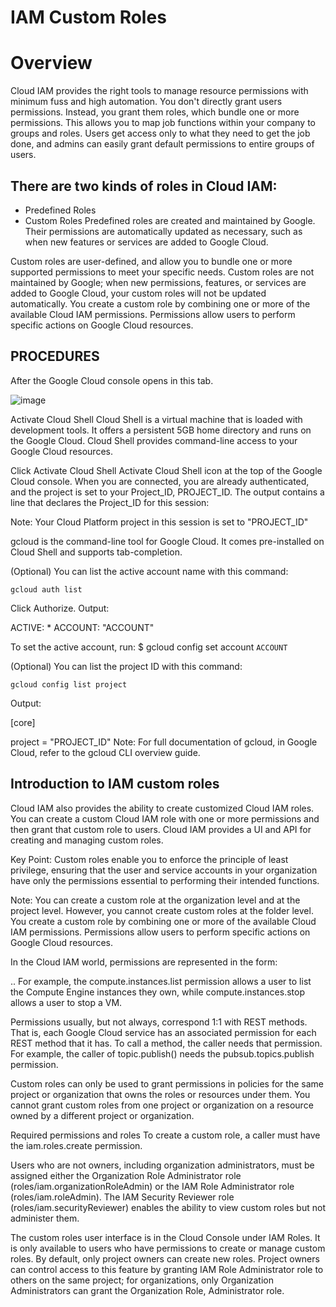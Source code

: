 # IAM Custom Roles 

# Overview
Cloud IAM provides the right tools to manage resource permissions with minimum fuss and high automation. You don't directly grant users permissions. 
Instead, you grant them roles, which bundle one or more permissions. 
This allows you to map job functions within your company to groups and roles. 
Users get access only to what they need to get the job done, and admins can easily grant default permissions to entire groups of users.

## There are two kinds of roles in Cloud IAM:

- Predefined Roles
- Custom Roles
Predefined roles are created and maintained by Google. Their permissions are automatically updated as necessary, such as when new features or services are added to Google Cloud.

Custom roles are user-defined, and allow you to bundle one or more supported permissions to meet your specific needs. 
Custom roles are not maintained by Google; when new permissions, features, or services are added to Google Cloud, your custom roles will not be updated automatically.
You create a custom role by combining one or more of the available Cloud IAM permissions. Permissions allow users to perform specific actions on Google Cloud resources.

## PROCEDURES
After the Google Cloud console opens in this tab.

![image](https://github.com/gaiyejumo/IAM-custom-Roles-on-Google-Cloud/assets/41402706/883d3aa2-92f6-4286-8a5c-96e95310091e)

Activate Cloud Shell
Cloud Shell is a virtual machine that is loaded with development tools. It offers a persistent 5GB home directory and runs on the Google Cloud. Cloud Shell provides command-line access to your Google Cloud resources.

Click Activate Cloud Shell Activate Cloud Shell icon at the top of the Google Cloud console.
When you are connected, you are already authenticated, and the project is set to your Project_ID, PROJECT_ID. The output contains a line that declares the Project_ID for this session:

Note: Your Cloud Platform project in this session is set to "PROJECT_ID"

gcloud is the command-line tool for Google Cloud. It comes pre-installed on Cloud Shell and supports tab-completion.

(Optional) You can list the active account name with this command:

```
gcloud auth list
```

Click Authorize.
Output:

ACTIVE: *
ACCOUNT: "ACCOUNT"

To set the active account, run:
    $ gcloud config set account `ACCOUNT`


(Optional) You can list the project ID with this command:
```
gcloud config list project
```

Output:

[core]

project = "PROJECT_ID"
Note: For full documentation of gcloud, in Google Cloud, refer to the gcloud CLI overview guide.

## Introduction to IAM custom roles
Cloud IAM also provides the ability to create customized Cloud IAM roles. You can create a custom Cloud IAM role with one or more permissions and then grant that custom role to users. 
Cloud IAM provides a UI and API for creating and managing custom roles.

Key Point: Custom roles enable you to enforce the principle of least privilege, ensuring that the user and service accounts in your organization have only the permissions essential to performing their intended functions.

Note: You can create a custom role at the organization level and at the project level. However, you cannot create custom roles at the folder level.
You create a custom role by combining one or more of the available Cloud IAM permissions. Permissions allow users to perform specific actions on Google Cloud resources.

In the Cloud IAM world, permissions are represented in the form:

<service>.<resource>.<verb>
For example, the compute.instances.list permission allows a user to list the Compute Engine instances they own, while compute.instances.stop allows a user to stop a VM.

Permissions usually, but not always, correspond 1:1 with REST methods. That is, each Google Cloud service has an associated permission for each REST method that it has. To call a method, the caller needs that permission. 
For example, the caller of topic.publish() needs the pubsub.topics.publish permission.

Custom roles can only be used to grant permissions in policies for the same project or organization that owns the roles or resources under them. 
You cannot grant custom roles from one project or organization on a resource owned by a different project or organization.

Required permissions and roles
To create a custom role, a caller must have the iam.roles.create permission.

Users who are not owners, including organization administrators, must be assigned either the Organization Role Administrator role (roles/iam.organizationRoleAdmin) or the IAM Role Administrator role (roles/iam.roleAdmin). The IAM Security Reviewer role (roles/iam.securityReviewer) enables the ability to view custom roles but not administer them.

The custom roles user interface is in the Cloud Console under IAM Roles. It is only available to users who have permissions to create or manage custom roles. By default, only project owners can create new roles. Project owners can control access to this feature by granting IAM Role Administrator role to others on the same project; for organizations, only Organization Administrators can grant the Organization Role, Administrator role.

